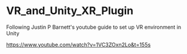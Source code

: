 # VR_and_Unity_XR_Plugin

Following Justin P Barnett's youtube guide to set up VR environment in Unity

https://www.youtube.com/watch?v=1VC3ZOxn2Lo&t=155s
